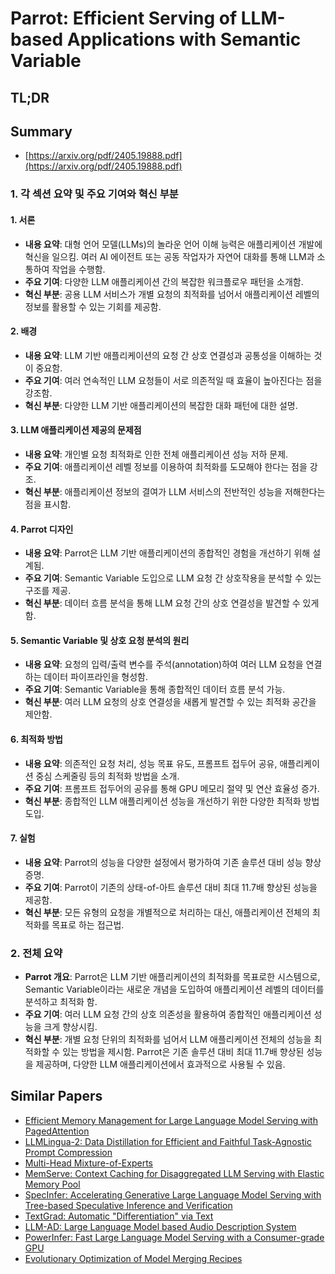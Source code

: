 # Parrot: Efficient Serving of LLM-based Applications with Semantic Variable
## TL;DR
## Summary
- [https://arxiv.org/pdf/2405.19888.pdf](https://arxiv.org/pdf/2405.19888.pdf)

### 1. 각 섹션 요약 및 주요 기여와 혁신 부분

#### 1. 서론
- **내용 요약**: 대형 언어 모델(LLMs)의 놀라운 언어 이해 능력은 애플리케이션 개발에 혁신을 일으킴. 여러 AI 에이전트 또는 공동 작업자가 자연어 대화를 통해 LLM과 소통하여 작업을 수행함.
- **주요 기여**: 다양한 LLM 애플리케이션 간의 복잡한 워크플로우 패턴을 소개함.
- **혁신 부분**: 공용 LLM 서비스가 개별 요청의 최적화를 넘어서 애플리케이션 레벨의 정보를 활용할 수 있는 기회를 제공함.

#### 2. 배경
- **내용 요약**: LLM 기반 애플리케이션의 요청 간 상호 연결성과 공통성을 이해하는 것이 중요함.
- **주요 기여**: 여러 연속적인 LLM 요청들이 서로 의존적일 때 효율이 높아진다는 점을 강조함.
- **혁신 부분**: 다양한 LLM 기반 애플리케이션의 복잡한 대화 패턴에 대한 설명.

#### 3. LLM 애플리케이션 제공의 문제점
- **내용 요약**: 개인별 요청 최적화로 인한 전체 애플리케이션 성능 저하 문제.
- **주요 기여**: 애플리케이션 레벨 정보를 이용하여 최적화를 도모해야 한다는 점을 강조.
- **혁신 부분**: 애플리케이션 정보의 결여가 LLM 서비스의 전반적인 성능을 저해한다는 점을 표시함.

#### 4. Parrot 디자인
- **내용 요약**: Parrot은 LLM 기반 애플리케이션의 종합적인 경험을 개선하기 위해 설계됨.
- **주요 기여**: Semantic Variable 도입으로 LLM 요청 간 상호작용을 분석할 수 있는 구조를 제공.
- **혁신 부분**: 데이터 흐름 분석을 통해 LLM 요청 간의 상호 연결성을 발견할 수 있게 함.

#### 5. Semantic Variable 및 상호 요청 분석의 원리
- **내용 요약**: 요청의 입력/출력 변수를 주석(annotation)하여 여러 LLM 요청을 연결하는 데이터 파이프라인을 형성함.
- **주요 기여**: Semantic Variable을 통해 종합적인 데이터 흐름 분석 가능.
- **혁신 부분**: 여러 LLM 요청의 상호 연결성을 새롭게 발견할 수 있는 최적화 공간을 제안함.

#### 6. 최적화 방법
- **내용 요약**: 의존적인 요청 처리, 성능 목표 유도, 프롬프트 접두어 공유, 애플리케이션 중심 스케줄링 등의 최적화 방법을 소개.
- **주요 기여**: 프롬프트 접두어의 공유를 통해 GPU 메모리 절약 및 연산 효율성 증가.
- **혁신 부분**: 종합적인 LLM 애플리케이션 성능을 개선하기 위한 다양한 최적화 방법 도입.

#### 7. 실험
- **내용 요약**: Parrot의 성능을 다양한 설정에서 평가하여 기존 솔루션 대비 성능 향상 증명.
- **주요 기여**: Parrot이 기존의 상태-of-아트 솔루션 대비 최대 11.7배 향상된 성능을 제공함.
- **혁신 부분**: 모든 유형의 요청을 개별적으로 처리하는 대신, 애플리케이션 전체의 최적화를 목표로 하는 접근법.

### 2. 전체 요약
- **Parrot 개요**: Parrot은 LLM 기반 애플리케이션의 최적화를 목표로한 시스템으로, Semantic Variable이라는 새로운 개념을 도입하여 애플리케이션 레벨의 데이터를 분석하고 최적화 함.
- **주요 기여**: 여러 LLM 요청 간의 상호 의존성을 활용하여 종합적인 애플리케이션 성능을 크게 향상시킴.
- **혁신 부분**: 개별 요청 단위의 최적화를 넘어서 LLM 애플리케이션 전체의 성능을 최적화할 수 있는 방법을 제시함. Parrot은 기존 솔루션 대비 최대 11.7배 향상된 성능을 제공하며, 다양한 LLM 애플리케이션에서 효과적으로 사용될 수 있음.

## Similar Papers
- [Efficient Memory Management for Large Language Model Serving with PagedAttention](2309.06180.md)
- [LLMLingua-2: Data Distillation for Efficient and Faithful Task-Agnostic Prompt Compression](2403.12968.md)
- [Multi-Head Mixture-of-Experts](2404.15045.md)
- [MemServe: Context Caching for Disaggregated LLM Serving with Elastic Memory Pool](2406.17565.md)
- [SpecInfer: Accelerating Generative Large Language Model Serving with Tree-based Speculative Inference and Verification](2305.09781.md)
- [TextGrad: Automatic "Differentiation" via Text](2406.07496.md)
- [LLM-AD: Large Language Model based Audio Description System](2405.00983.md)
- [PowerInfer: Fast Large Language Model Serving with a Consumer-grade GPU](2312.12456.md)
- [Evolutionary Optimization of Model Merging Recipes](2403.13187.md)

